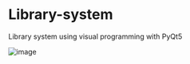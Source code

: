 # Library-system
 Library system using visual programming with PyQt5

![image](https://user-images.githubusercontent.com/36512716/155972226-a357783c-f860-4544-8b1e-d22055ba2ee6.png)
